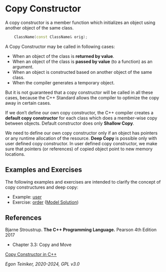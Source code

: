# Copy Constructor

A copy constructor is a member function which initializes an object using another object of the same class.
		
```C++
    ClassName(const ClassName& orig); 
```		

A Copy Constructor may be called in following cases:
* When an object of the class is **returned by value**.
* When an object of the class is **passed by value** (to a function) 
    as an argument.
* When an object is constructed based on another object of the same class.
* When the compiler generates a temporary object.

But it is not guaranteed that a copy constructor will be called in all 
these cases, because the C++ Standard allows the compiler to optimize the 
copy away in certain cases.

If we don’t define our own copy constructor, the C++ compiler creates a 
**default copy constructor** for each class which does a member-wise copy 
between objects.
Default constructor does only **Shallow Copy**.
	
We need to define our own copy constructor only if an object has pointers 
or any runtime allocation of the resource.
**Deep Copy** is possible only with user defined copy constructor. 
In user defined copy constructor, we make sure that pointers (or references) 
of copied object point to new memory locations.
	
## Examples and Exercises

The following examples and exercises are intended to clarify the concept 
of copy constructures and deep copy:

* Example: [user](user/)
* Exercise: [order](order-exercise/) ([Model Solution](order/))


## References
Bjarne Stroustrup. **The C++ Programming Language.** Pearson 4th Edition 2017
* Chapter 3.3: Copy and Move

[Copy Constructor in C++](https://www.geeksforgeeks.org/copy-constructor-in-cpp/)

*Egon Teiniker, 2020-2024, GPL v3.0*
